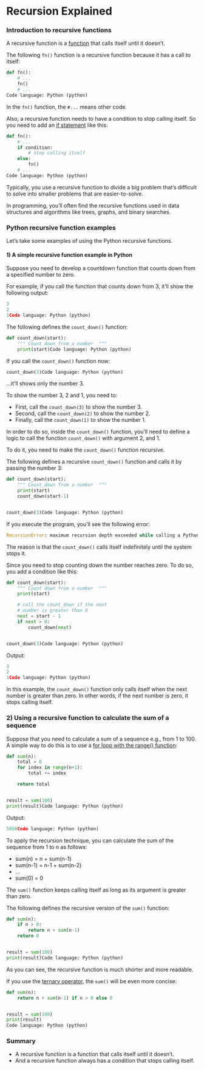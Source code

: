 # Recursion Explained

### Introduction to recursive functions

A recursive function is a [function](https://www.pythontutorial.net/python-basics/python-functions/) that calls itself until it doesn’t.

The following `fn()` function is a recursive function because it has a call to itself:

```python
def fn():
    # ...
    fn()
    # ...
Code language: Python (python)
```

In the `fn()` function, the `#...` means other code.

Also, a recursive function needs to have a condition to stop calling itself. So you need to add an [if statement](https://www.pythontutorial.net/python-basics/python-if/) like this:

```python
def fn():
    # ...
    if condition:
        # stop calling itself
    else:
        fn()
    # ...
Code language: Python (python)
```

Typically, you use a recursive function to divide a big problem that’s difficult to solve into smaller problems that are easier-to-solve.

In programming, you’ll often find the recursive functions used in data structures and algorithms like trees, graphs, and binary searches.

### Python recursive function examples

Let’s take some examples of using the Python recursive functions.

#### 1\) A simple recursive function example in Python

Suppose you need to develop a countdown function that counts down from a specified number to zero.

For example, if you call the function that counts down from 3, it’ll show the following output:

```python
3
2
1Code language: Python (python)
```

The following defines the `count_down()` function:

```python
def count_down(start):
    """ Count down from a number  """
    print(start)Code language: Python (python)
```

If you call the `count_down()` function now:

```python
count_down(3)Code language: Python (python)
```

…it’ll shows only the number 3.

To show the number 3, 2 and 1, you need to:

- First, call the `count_down(3)` to show the number 3.
- Second, call the `count_down(2)` to show the number 2.
- Finally, call the `count_down(1)` to show the number 1.

In order to do so, inside the `count_down()` function, you’ll need to define a logic to call the function `count_down()` with argument 2, and 1.

To do it, you need to make the `count_down()` function recursive.

The following defines a recursive `count_down()` function and calls it by passing the number 3:

```python
def count_down(start):
    """ Count down from a number  """
    print(start)
    count_down(start-1)


count_down(3)Code language: Python (python)
```

If you execute the program, you’ll see the following error:

```python
RecursionError: maximum recursion depth exceeded while calling a Python objectCode language: Python (python)
```

The reason is that the `count_down()` calls itself indefinitely until the system stops it.

Since you need to stop counting down the number reaches zero. To do so, you add a condition like this:

```python
def count_down(start):
    """ Count down from a number  """
    print(start)

    # call the count_down if the next
    # number is greater than 0
    next = start - 1
    if next > 0:
        count_down(next)


count_down(3)Code language: Python (python)
```

Output:

```python
3
2
1Code language: Python (python)
```

In this example, the `count_down()` function only calls itself when the next number is greater than zero. In other words, if the next number is zero, it stops calling itself.

### 2\) Using a recursive function to calculate the sum of a sequence

Suppose that you need to calculate a sum of a sequence e.g., from 1 to 100. A simple way to do this is to use a [for loop with the range\(\) function](https://www.pythontutorial.net/python-basics/python-for-range/):

```python
def sum(n):
    total = 0
    for index in range(n+1):
        total += index

    return total


result = sum(100)
print(result)Code language: Python (python)
```

Output:

```python
5050Code language: Python (python)
```

To apply the recursion technique, you can calculate the sum of the sequence from 1 to n as follows:

- sum\(n\) = n + sum\(n-1\)
- sum\(n-1\) = n-1 + sum\(n-2\)
- …
- sum\(0\) = 0

The `sum()` function keeps calling itself as long as its argument is greater than zero.

The following defines the recursive version of the `sum()` function:

```python
def sum(n):
    if n > 0:
        return n + sum(n-1)
    return 0


result = sum(100)
print(result)Code language: Python (python)
```

As you can see, the recursive function is much shorter and more readable.

If you use the [ternary operator](https://www.pythontutorial.net/python-basics/python-ternary-operator/), the `sum()` will be even more concise:

```python
def sum(n):
    return n + sum(n-1) if n > 0 else 0


result = sum(100)
print(result)
Code language: Python (python)
```

### Summary

- A recursive function is a function that calls itself until it doesn’t.
- And a recursive function always has a condition that stops calling itself.
